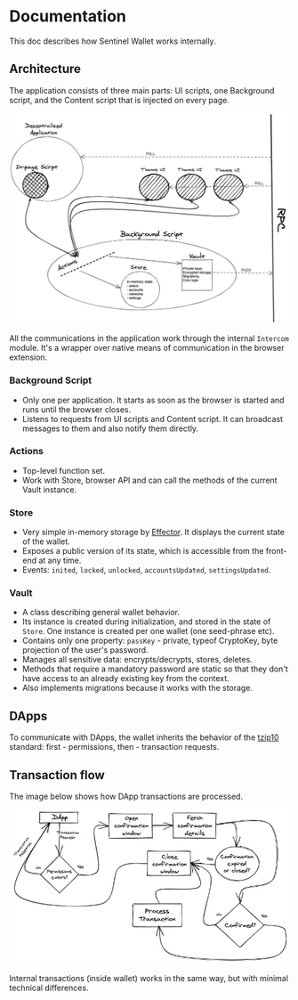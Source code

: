 # Documentation

This doc describes how Sentinel Wallet works internally.

## Architecture

The application consists of three main parts: UI scripts, one Background script, and the Content script that is injected on every page.

![Highlevel architecture](highlevel-architecture.jpeg)

All the communications in the application work through the internal `Intercom` module. It's a wrapper over native means of communication in the browser extension.

### Background Script

- Only one per application. It starts as soon as the browser is started and runs until the browser closes.
- Listens to requests from UI scripts and Content script. It can broadcast messages to them and also notify them directly.

### Actions

- Top-level function set.
- Work with Store, browser API and can call the methods of the current Vault instance.

### Store

- Very simple in-memory storage by [Effector](https://github.com/zerobias/effector). It displays the current state of the wallet.
- Exposes a public version of its state, which is accessible from the front-end at any time.
- Events: `inited`, `locked`, `unlocked`, `accountsUpdated`, `settingsUpdated`.

### Vault

- A class describing general wallet behavior.
- Its instance is created during initialization, and stored in the state of `Store`. One instance is created per one wallet (one seed-phrase etc).
- Contains only one property: `passKey` - private, typeof CryptoKey, byte projection of the user's password.
- Manages all sensitive data: encrypts/decrypts, stores, deletes.
- Methods that require a mandatory password are static so that they don't have access to an already existing key from the context.
- Also implements migrations because it works with the storage.

## DApps

To communicate with DApps, the wallet inherits the behavior of the [tzip10](https://gitlab.com/tzip/tzip/-/blob/master/proposals/tzip-10/tzip-10.md) standard: first - permissions, then - transaction requests.

## Transaction flow

The image below shows how DApp transactions are processed.

![Transaction flow](transaction-flow.jpeg)

Internal transactions (inside wallet) works in the same way, but with minimal technical differences.
